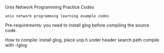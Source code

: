 Unix Network Programming Practice Codes

    unix network programming learning example codes

Pre-requirements:
    you need to install glog before compiling the source code.

How to compile:
	install glog,
	place unp.h under header search path
	compile with -lglog

